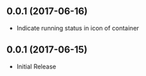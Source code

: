 ## 0.0.1 (2017-06-16)
* Indicate running status in icon of container

## 0.0.1 (2017-06-15)
* Initial Release